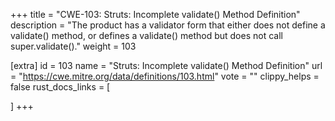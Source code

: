 +++
title = "CWE-103: Struts: Incomplete validate() Method Definition"
description	= "The product has a validator form that either does not define a validate() method, or defines a validate() method but does not call super.validate()."
weight = 103

[extra]
id = 103
name = "Struts: Incomplete validate() Method Definition"
url = "https://cwe.mitre.org/data/definitions/103.html"
vote = ""
clippy_helps = false
rust_docs_links = [
	
]
+++

